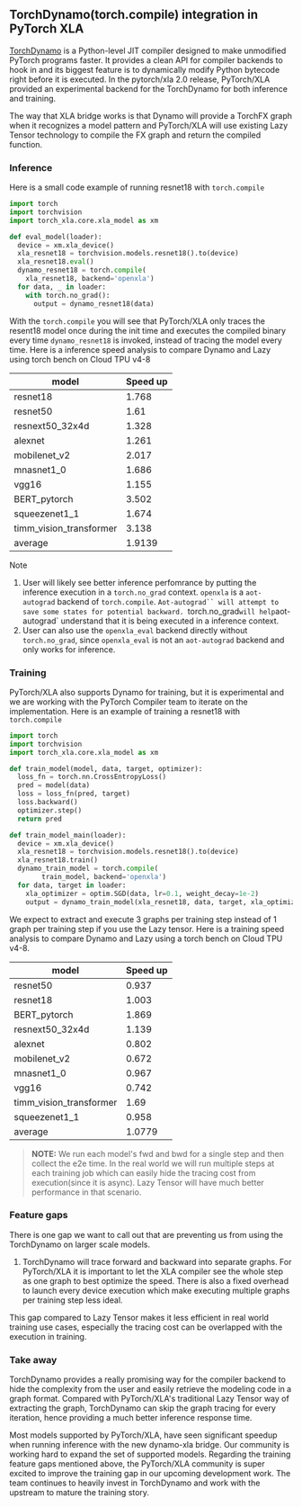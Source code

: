## TorchDynamo(torch.compile) integration in PyTorch XLA

[TorchDynamo](https://pytorch.org/docs/stable/dynamo/index.html) is a Python-level JIT compiler designed to make unmodified PyTorch programs faster. It provides a clean API for compiler backends to hook in and its biggest feature is to dynamically modify Python bytecode right before it is executed. In the pytorch/xla 2.0 release, PyTorch/XLA provided an experimental backend for the TorchDynamo for both inference and training.

The way that XLA bridge works is that Dynamo will provide a TorchFX graph when it recognizes a model pattern and PyTorch/XLA will use existing Lazy Tensor technology to compile the FX graph and return the compiled function.

### Inference
Here is a small code example of running resnet18 with `torch.compile`

```python
import torch
import torchvision
import torch_xla.core.xla_model as xm

def eval_model(loader):
  device = xm.xla_device()
  xla_resnet18 = torchvision.models.resnet18().to(device)
  xla_resnet18.eval()
  dynamo_resnet18 = torch.compile(
    xla_resnet18, backend='openxla')
  for data, _ in loader:
    with torch.no_grad():
      output = dynamo_resnet18(data)
```

With the `torch.compile` you will see that PyTorch/XLA only traces the resent18 model once during the init time and executes the compiled binary every time `dynamo_resnet18` is invoked, instead of tracing the model every time. Here is a inference speed analysis to compare Dynamo and Lazy using torch bench on Cloud TPU v4-8

| model | Speed up |
| --- | ----------- |
resnet18 | 1.768
resnet50 | 1.61
resnext50_32x4d	| 1.328
alexnet | 1.261
mobilenet_v2 | 2.017
mnasnet1_0 | 1.686
vgg16 | 1.155
BERT_pytorch | 3.502
squeezenet1_1 | 1.674
timm_vision_transformer | 3.138
average | 1.9139

Note 
1. User will likely see better inference perfomrance by putting the inference execution in a `torch.no_grad` context. `openxla` is a `aot-autograd` backend of `torch.compile`. `Aot-autograd`` will attempt to save some states for potential backward. `torch.no_grad` will help `aot-autograd` understand that it is being executed in a inference context.
2. User can also use the `openxla_eval` backend directly without `torch.no_grad`, since `openxla_eval` is not an `aot-autograd` backend and only works for inference. 

### Training
PyTorch/XLA also supports Dynamo for training, but it is  experimental and we are working with the PyTorch Compiler team to iterate on the implementation. Here is an example of training a resnet18 with `torch.compile`

```python
import torch
import torchvision
import torch_xla.core.xla_model as xm

def train_model(model, data, target, optimizer):
  loss_fn = torch.nn.CrossEntropyLoss()
  pred = model(data)
  loss = loss_fn(pred, target)
  loss.backward()
  optimizer.step()
  return pred

def train_model_main(loader):
  device = xm.xla_device()
  xla_resnet18 = torchvision.models.resnet18().to(device)
  xla_resnet18.train()
  dynamo_train_model = torch.compile(
        train_model, backend='openxla')
  for data, target in loader:
    xla_optimizer = optim.SGD(data, lr=0.1, weight_decay=1e-2)
    output = dynamo_train_model(xla_resnet18, data, target, xla_optimizer)
```

We expect to extract and execute 3 graphs per training step instead of 1 graph per training step if you use the Lazy tensor. Here is a training speed analysis to compare Dynamo and Lazy using a torch bench on Cloud TPU v4-8.

| model | Speed up |
| --- | ----------- |
resnet50 | 0.937
resnet18 | 1.003
BERT_pytorch | 1.869
resnext50_32x4d | 1.139
alexnet | 0.802
mobilenet_v2 | 0.672
mnasnet1_0 | 0.967
vgg16 | 0.742
timm_vision_transformer | 1.69
squeezenet1_1 | 0.958
average | 1.0779

> **NOTE:** We run each model's fwd and bwd for a single step and then collect the e2e time. In the real world we will run multiple steps at each training job which can easily hide the tracing cost from execution(since it is async). Lazy Tensor will have much better performance in that scenario.

### Feature gaps
There is one gap we want to call out that are preventing us from using the TorchDynamo on larger scale models.

1. TorchDynamo will trace forward and backward into separate graphs. For PyTorch/XLA it is important to let the XLA compiler see the whole step as one graph to best optimize the speed. There is also a fixed overhead to launch every device execution which make executing multiple graphs per training step less ideal.

This gap compared to Lazy Tensor makes it less efficient in real world training use cases, especially the tracing cost can be overlapped with the execution in training.

### Take away
TorchDynamo provides a really promising way for the compiler backend to hide the complexity from the user and easily retrieve the modeling code in a graph format. Compared with PyTorch/XLA's traditional Lazy Tensor way of extracting the graph, TorchDynamo can skip the graph tracing for every iteration, hence providing a much better inference response time.

Most models supported by PyTorch/XLA, have seen significant speedup when running inference with the new dynamo-xla bridge. Our community is working hard to expand the set of supported models. Regarding the training feature gaps mentioned above, the PyTorch/XLA community is super excited to improve the training gap in our upcoming development work. The team continues to heavily invest in TorchDynamo and work with the upstream to mature the training story.
